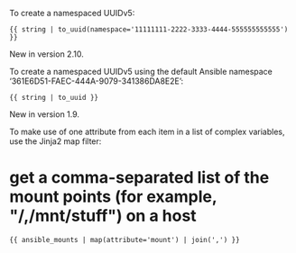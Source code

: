 <!--Managing UUIDs-->

To create a namespaced UUIDv5:

    {{ string | to_uuid(namespace='11111111-2222-3333-4444-555555555555') }}
    
New in version 2.10.

To create a namespaced UUIDv5 using the default Ansible namespace ‘361E6D51-FAEC-444A-9079-341386DA8E2E’:

    {{ string | to_uuid }}
    
New in version 1.9.

To make use of one attribute from each item in a list of complex variables, use the Jinja2 map filter:

# get a comma-separated list of the mount points (for example, "/,/mnt/stuff") on a host

    {{ ansible_mounts | map(attribute='mount') | join(',') }}